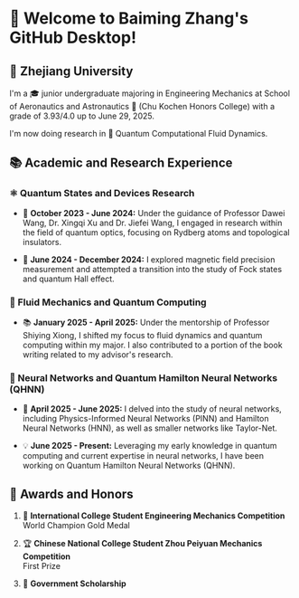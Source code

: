 # 🚀 Welcome to Baiming Zhang's GitHub Desktop!

## 🏫 Zhejiang University

I'm a 🎓 junior undergraduate majoring in Engineering Mechanics at School of Aeronautics and Astronautics 🚀 (Chu Kochen Honors College) with a grade of 3.93/4.0 up to June 29, 2025.

I'm now doing research in 🔬 Quantum Computational Fluid Dynamics.

## 📚 Academic and Research Experience

### ⚛️ Quantum States and Devices Research

- 🌟 **October 2023 - June 2024:** 
  Under the guidance of Professor Dawei Wang, Dr. Xingqi Xu and Dr. Jiefei Wang, I engaged in research within the field of quantum optics, focusing on Rydberg atoms and topological insulators.

- 🧲 **June 2024 - December 2024:** 
  I explored magnetic field precision measurement and attempted a transition into the study of Fock states and quantum Hall effect.

### 🌊 Fluid Mechanics and Quantum Computing
- 📚 **January 2025 - April 2025:** 
  Under the mentorship of Professor Shiying Xiong, I shifted my focus to fluid dynamics and quantum computing within my major. I also contributed to a portion of the book writing related to my advisor's research.

### 🧠 Neural Networks and Quantum Hamilton Neural Networks (QHNN)
- 🤖 **April 2025 - June 2025:** 
  I delved into the study of neural networks, including Physics-Informed Neural Networks (PINN) and Hamilton Neural Networks (HNN), as well as smaller networks like Taylor-Net.

- 💡 **June 2025 - Present:** 
  Leveraging my early knowledge in quantum computing and current expertise in neural networks, I have been working on Quantum Hamilton Neural Networks (QHNN).

## 🏅 Awards and Honors

1. 🥇 **International College Student Engineering Mechanics Competition**  
   World Champion Gold Medal

2. 🏆 **Chinese National College Student Zhou Peiyuan Mechanics Competition**  
   First Prize

3. 📜 **Government Scholarship**
